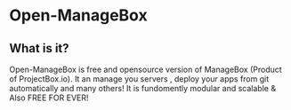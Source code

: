 # Open-ManageBox

## What is it?
Open-ManageBox is free and opensource version of ManageBox (Product of ProjectBox.io). It an manage you servers , deploy your apps from git automatically and many others! It is fundomently modular and scalable & Also FREE FOR EVER!
